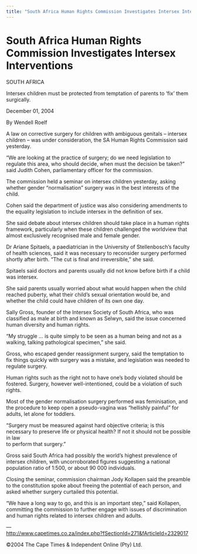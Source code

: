 ```yaml
---
title: "South Africa Human Rights Commission Investigates Intersex Interventions"
---
```


# South Africa Human Rights Commission Investigates Intersex Interventions

<p><span class="caps">SOUTH</span> <span class="caps">AFRICA</span>  </p>

<p>Intersex children must be protected from temptation of parents to &#8216;fix&#8217; them surgically.  </p>

<p>December 01, 2004  </p>

<p>By Wendell Roelf  </p>

<p>A law on corrective surgery for children with ambiguous genitals &#8211; intersex children &#8211; was under consideration, the SA Human Rights Commission said yesterday.  </p>

<p>&#8220;We are looking at the practice of surgery; do we need legislation to regulate this area, who should decide, when must the decision be taken?&#8221; said Judith Cohen, parliamentary officer for the commission.  </p>

<p>The commission held a seminar on intersex children yesterday, asking whether gender &#8220;normalisation&#8221; surgery was in the best interests of the child.  </p>

<p>Cohen said the department of justice was also considering amendments to the equality legislation to include intersex in the definition of sex.  </p>

<p>She said debate about intersex children should take place in a human rights framework, particularly when these children challenged the worldview that  <br />
almost exclusively recognised male and female gender.  </p>

<p>Dr Ariane Spitaels, a paediatrician in the University of Stellenbosch&#8217;s faculty of health sciences, said it was necessary to reconsider surgery performed shortly after birth. &#8220;The cut is final and irreversible,&#8221; she said.  </p>

<p>Spitaels said doctors and parents usually did not know before birth if a child was intersex.  </p>

<p>She said parents usually worried about what would happen when the child reached puberty, what their child&#8217;s sexual orientation would be, and whether the child could have children of its own one day.  </p>

<p>Sally Gross, founder of the Intersex Society of South Africa, who was classified as male at birth and known as Selwyn, said the issue concerned human diversity and human rights.  </p>

<p>&#8220;My struggle &#8230; is quite simply to be seen as a human being and not as a walking, talking pathological specimen,&#8221; she said.  </p>

<p>Gross, who escaped gender reassignment surgery, said the temptation to fix things quickly with surgery was a mistake, and legislation was needed to regulate surgery.  </p>

<p>Human rights such as the right not to have one&#8217;s body violated should be fostered. Surgery, however well-intentioned, could be a violation of such rights.  </p>

<p>Most of the gender normalisation surgery performed was feminisation, and the procedure to keep open a pseudo-vagina was &#8220;hellishly painful&#8221; for adults, let alone for toddlers.  </p>

<p>&#8220;Surgery must be measured against hard objective criteria; is this necessary to preserve life or physical health? If not it should not be possible in law  <br />
to perform that surgery.&#8221;  </p>

<p>Gross said South Africa had possibly the world&#8217;s highest prevalence of intersex children, with uncorroborated figures suggesting a national population ratio of 1:500, or about 90 000 individuals.  </p>

<p>Closing the seminar, commission chairman Jody Kollapen said the preamble to the constitution spoke about freeing the potential of each person, and asked whether surgery curtailed this potential.  </p>

<p>&#8220;We have a long way to go, and this is an important step,&#8221; said Kollapen, committing the commission to further engage with issues of discrimination and human rights related to intersex children and adults.  </p>

<p>&#8212;  <br />
<a href="http://www.capetimes.co.za/index.php?fSectionId=271&amp;fArticleId=2329017">http://www.capetimes.co.za/index.php?fSectionId=271&amp;fArticleId=2329017</a>  </p>

<p>&#169;2004 The Cape Times &amp; Independent Online (Pty) Ltd.</p>